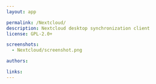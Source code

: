 ```yaml
---
layout: app

permalink: /Nextcloud/
description: Nextcloud desktop synchronization client
license: GPL-2.0+

screenshots:
  - Nextcloud/screenshot.png

authors:

links:
---
```

